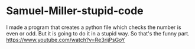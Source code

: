 # Samuel-Miller-stupid-code
I made a program that creates a python file which checks the number is even or odd. But it is going to do it in a stupid way. So that's the funny part.
https://www.youtube.com/watch?v=Re3rijPsGoY
